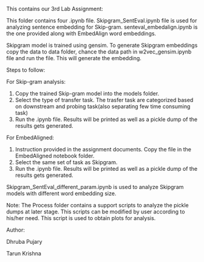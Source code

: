 This contains our 3rd Lab Assignment:

  This folder contains four .ipynb file. Skipgram_SentEval.ipynb file is used for analyzing sentence embedding for Skip-gram.
  senteval_embedalign.ipynb is the one provided along with EmbedAlign word embeddings. 
 
  Skipgram model is trained using gensim. To generate Skipgram embeddings copy the data to data folder, chance the data path 
  in  w2vec_gensim.ipynb file and run the file. This will generate the embedding.

Steps to follow:

  For Skip-gram analysis:
  1. Copy the trained Skip-gram model into the models folder.
  2. Select the type of transfer task. The trasfer task are categorized based on downstream and probing task(also separating few
     time consuming task)
  3. Run the .ipynb file. Results will be printed as well as a pickle dump of the results gets generated.
  
  For EmbedAligned:
  1. Instruction provided in the assignment documents. Copy the file in the EmbedAligned notebook folder.
  2. Select the same set of task as Skipgram.
  3. Run the .ipynb file. Results will be printed as well as a pickle dump of the results gets generated.
  
  
Skipgram_SentEval_different_param.ipynb is used to analyze Skipgram models with different word embedding size.


Note: The Process folder contains a support scripts to analyze the pickle dumps at later stage. This scripts can be modified by user 
according to his/her need. This script is used to obtain plots for analysis.

Author:
  
  Dhruba Pujary
  
  Tarun Krishna
  
